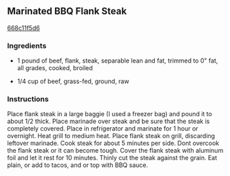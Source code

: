 ## Marinated BBQ Flank Steak

[668c11f5d6](http://tastykitchen.com/recipes/main-courses/marinated-bbq-flank-steak/)

### Ingredients

 - 1 pound of beef, flank, steak, separable lean and fat, trimmed to 0" fat, all grades, cooked, broiled

 - 1/4 cup of beef, grass-fed, ground, raw

### Instructions

Place flank steak in a large baggie (I used a freezer bag) and pound it to about 1/2 thick. Place marinade over steak and be sure that the steak is completely covered. Place in refrigerator and marinate for 1 hour or overnight. Heat grill to medium heat. Place flank steak on grill, discarding leftover marinade. Cook steak for about 5 minutes per side. Dont overcook the flank steak or it can become tough. Cover the flank steak with aluminum foil and let it rest for 10 minutes. Thinly cut the steak against the grain. Eat plain, or add to tacos, and or top with BBQ sauce.